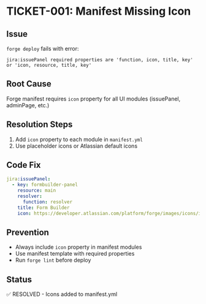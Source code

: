 # TICKET-001: Manifest Missing Icon

## Issue
`forge deploy` fails with error:
```
jira:issuePanel required properties are 'function, icon, title, key' or 'icon, resource, title, key'
```

## Root Cause
Forge manifest requires `icon` property for all UI modules (issuePanel, adminPage, etc.)

## Resolution Steps
1. Add `icon` property to each module in `manifest.yml`
2. Use placeholder icons or Atlassian default icons

## Code Fix
```yaml
jira:issuePanel:
  - key: formbuilder-panel
    resource: main
    resolver:
      function: resolver
    title: Form Builder
    icon: https://developer.atlassian.com/platform/forge/images/icons/issue-panel-icon.svg
```

## Prevention
- Always include `icon` property in manifest modules
- Use manifest template with required properties
- Run `forge lint` before deploy

## Status
✅ RESOLVED - Icons added to manifest.yml